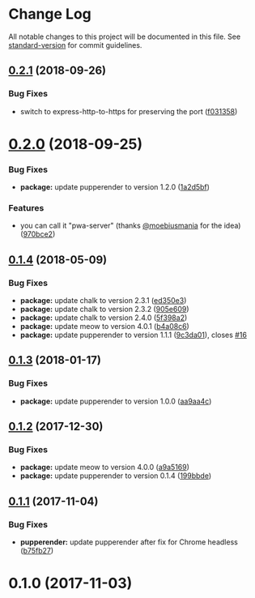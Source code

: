# Change Log

All notable changes to this project will be documented in this file. See [standard-version](https://github.com/conventional-changelog/standard-version) for commit guidelines.

<a name="0.2.1"></a>
## [0.2.1](https://github.com/LasaleFamine/http-server-pwa/compare/v0.2.0...v0.2.1) (2018-09-26)


### Bug Fixes

* switch to express-http-to-https for preserving the port ([f031358](https://github.com/LasaleFamine/http-server-pwa/commit/f031358))



<a name="0.2.0"></a>
# [0.2.0](https://github.com/LasaleFamine/http-server-pwa/compare/v0.1.4...v0.2.0) (2018-09-25)


### Bug Fixes

* **package:** update pupperender to version 1.2.0 ([1a2d5bf](https://github.com/LasaleFamine/http-server-pwa/commit/1a2d5bf))


### Features

* you can call it "pwa-server" (thanks [@moebiusmania](https://github.com/moebiusmania) for the idea) ([970bce2](https://github.com/LasaleFamine/http-server-pwa/commit/970bce2))



<a name="0.1.4"></a>
## [0.1.4](https://github.com/LasaleFamine/http-server-pwa/compare/v0.1.3...v0.1.4) (2018-05-09)


### Bug Fixes

* **package:** update chalk to version 2.3.1 ([ed350e3](https://github.com/LasaleFamine/http-server-pwa/commit/ed350e3))
* **package:** update chalk to version 2.3.2 ([905e609](https://github.com/LasaleFamine/http-server-pwa/commit/905e609))
* **package:** update chalk to version 2.4.0 ([5f398a2](https://github.com/LasaleFamine/http-server-pwa/commit/5f398a2))
* **package:** update meow to version 4.0.1 ([b4a08c6](https://github.com/LasaleFamine/http-server-pwa/commit/b4a08c6))
* **package:** update pupperender to version 1.1.1 ([9c3da01](https://github.com/LasaleFamine/http-server-pwa/commit/9c3da01)), closes [#16](https://github.com/LasaleFamine/http-server-pwa/issues/16)



<a name="0.1.3"></a>
## [0.1.3](https://github.com/LasaleFamine/http-server-pwa/compare/v0.1.2...v0.1.3) (2018-01-17)


### Bug Fixes

* **package:** update pupperender to version 1.0.0 ([aa9aa4c](https://github.com/LasaleFamine/http-server-pwa/commit/aa9aa4c))



<a name="0.1.2"></a>
## [0.1.2](https://github.com/LasaleFamine/http-server-pwa/compare/v0.1.1...v0.1.2) (2017-12-30)


### Bug Fixes

* **package:** update meow to version 4.0.0 ([a9a5169](https://github.com/LasaleFamine/http-server-pwa/commit/a9a5169))
* **package:** update pupperender to version 0.1.4 ([199bbde](https://github.com/LasaleFamine/http-server-pwa/commit/199bbde))



<a name="0.1.1"></a>
## [0.1.1](https://github.com/LasaleFamine/http-server-pwa/compare/v0.1.0...v0.1.1) (2017-11-04)


### Bug Fixes

* **pupperender:** update pupperender after fix for Chrome headless ([b75fb27](https://github.com/LasaleFamine/http-server-pwa/commit/b75fb27))



<a name="0.1.0"></a>
# 0.1.0 (2017-11-03)

